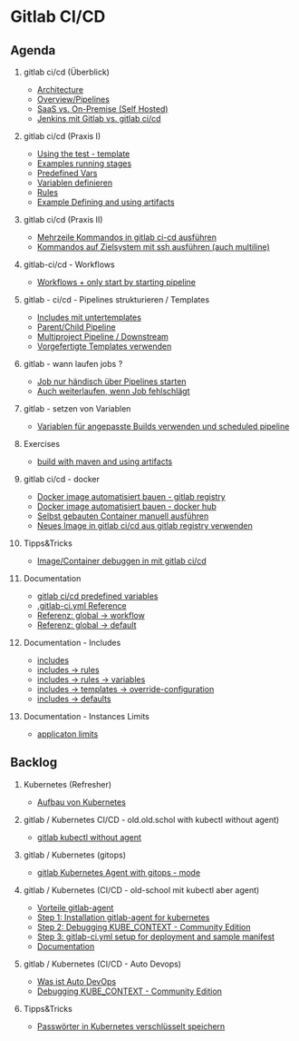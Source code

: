 # Gitlab CI/CD

## Agenda 

  1. gitlab ci/cd (Überblick)
     * [Architecture](/gitlab/architecture.md)
     * [Overview/Pipelines](/gitlab/01-ci-cd-overview.md)
     * [SaaS vs. On-Premise (Self Hosted)](gitlab/overview/saas-vs-on-premise.md)
     * [Jenkins mit Gitlab vs. gitlab ci/cd](gitlab/overview/jenkins-gitlab-vs-gitlab-cicd.md) 

  1. gitlab ci/cd (Praxis I) 
     * [Using the test - template](/gitlab/02-example-testtemplate.md)
     * [Examples running stages](/gitlab/03-example-running-stages.md) 
     * [Predefined Vars](/gitlab/04-predefined-vars.md)
     * [Variablen definieren](/gitlab/variables.md)
     * [Rules](/gitlab/05-rules.md)
     * [Example Defining and using artifacts](/gitlab/07-example-defining-and-using-artifacts.md)

  1. gitlab ci/cd (Praxis II)
     * [Mehrzeile Kommandos in gitlab ci-cd ausführen](/gitlab/jobs/script/multiline.md)
     * [Kommandos auf Zielsystem mit ssh ausführen (auch multiline)](gitlab/jobs/script/ssh-multiline.md)

  1. gitlab-ci/cd - Workflows
     * [Workflows + only start by starting pipeline](/gitlab/global/workflow.md)

  1. gitlab - ci/cd - Pipelines strukturieren / Templates 
     * [Includes mit untertemplates](gitlab/include/parent-child.md)
     * [Parent/Child Pipeline](/gitlab/parent-child-pipeline.md)
     * [Multiproject Pipeline / Downstream](/gitlab/multiproject-pipeline.md)
     * [Vorgefertigte Templates verwenden](gitlab/include/templates.md)
    
  1. gitlab - wann laufen jobs ? 
     * [Job nur händisch über Pipelines starten](gitlab/rules/only-web.md)
     * [Auch weiterlaufen, wenn Job fehlschlägt](gitlab/jobs/allow_failure.md)
    
  1. gitlab - setzen von Variablen
     * [Variablen für angepasste Builds verwenden und scheduled pipeline](gitlab/cases/variables-built-change.md)
    
  1. Exercises
     * [build with maven and using artifacts](https://github.com/jmetzger/training-gitlab-ci-cd/blob/main/gitlab/11-build-war-with-maven.md)
    
  1. gitlab ci/cd - docker
     * [Docker image automatisiert bauen - gitlab registry](/gitlab/09-use-gitlab-registry.md)
     * [Docker image automatisiert bauen - docker hub](/gitlab/09a-docker-build-use-docker-hub.md)
     * [Selbst gebauten Container manuell ausführen](/gitlab/docker/docker-image-manuell-ausfuehren.md)
     * [Neues Image in gitlab ci/cd aus gitlab registry verwenden](gitlab/global/default/image.md)

  1. Tipps&Tricks 
     * [Image/Container debuggen in mit gitlab ci/cd](gitlab/debug/container-kennenlernen.md)
     
  1. Documentation 
     * [gitlab ci/cd predefined variables](https://docs.gitlab.com/ee/ci/variables/predefined_variables.html)
     * [.gitlab-ci.yml Reference](https://docs.gitlab.com/ee/ci/yaml/)
     * [Referenz: global -> workflow](https://docs.gitlab.com/ee/ci/yaml/#workflow)
     * [Referenz: global -> default](https://docs.gitlab.com/ee/ci/yaml/#default)

  1. Documentation - Includes
     * [includes](https://docs.gitlab.com/ee/ci/yaml/includes.html)
     * [includes -> rules](https://docs.gitlab.com/ee/ci/yaml/includes.html#use-rules-with-include)
     * [includes -> rules -> variables](https://docs.gitlab.com/ee/ci/yaml/#rulesvariables)
     * [includes -> templates -> override-configuration](https://docs.gitlab.com/ee/ci/yaml/includes.html#override-included-configuration-values)
     * [includes -> defaults](https://docs.gitlab.com/ee/ci/yaml/includes.html#use-default-configuration-from-an-included-configuration-file)
    
  1. Documentation - Instances Limits
     * [applicaton limits](https://docs.gitlab.com/ee/administration/instance_limits.html)
     
## Backlog 

  1. Kubernetes (Refresher) 
     * [Aufbau von Kubernetes](kubernetes/architecture.md) 

  1. gitlab / Kubernetes CI/CD - old.old.schol with kubectl without agent)
     * [gitlab kubectl without agent](/gitlab/10-using-kubectl-old-style.md)

  1. gitlab / Kubernetes (gitops) 
     * [gitlab Kubernetes Agent with gitops - mode](/kubernetes-gitlab-gitops/example-gitlab-kubernetes-agent-with-gitops-mode.md)  
     
  1. gitlab / Kubernetes (CI/CD - old-school mit kubectl aber agent) 
     * [Vorteile gitlab-agent](/kubernetes/gitlab/advantage-gitlab-agent.md)
     * [Step 1: Installation gitlab-agent for kubernetes](/kubernetes-gitlab-ci-cd/99-gitlab-agent-with-kubectl.md)
     * [Step 2: Debugging KUBE_CONTEXT - Community Edition](kubernetes-gitlab-ci-cd/04-fix-problem-context-auto-devops.md)
     * [Step 3: gitlab-ci.yml setup for deployment and sample manifest](/kubernetes-gitlab-ci-cd/05-setup-deployment-with-sample-manifest.md)
     * [Documentation](https://docs.gitlab.com/ee/user/clusters/agent/ci_cd_workflow.html)

  1. gitlab / Kubernetes (CI/CD - Auto Devops) 
     * [Was ist Auto DevOps](/gitlab-ci-cd/was-ist-autodevops.md)
     * [Debugging KUBE_CONTEXT - Community Edition](kubernetes-gitlab-ci-cd/04-fix-problem-context-auto-devops.md)

  1. Tipps&Tricks
     * [Passwörter in Kubernetes verschlüsselt speichern](kubernetes/sealed-secrets.md)
  
